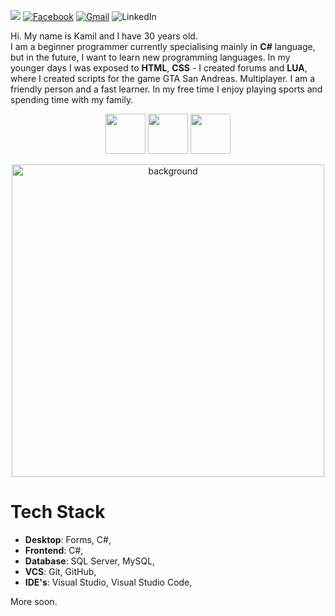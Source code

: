 ![](https://komarev.com/ghpvc/?username=LosKamilos91&color=ff69b4&style=for-the-badge)
<a href="https://www.facebook.com/kamil.orzechowski.39">![Facebook](https://img.shields.io/badge/Facebook-%231877F2.svg?style=for-the-badge&logo=Facebook&logoColor=white)</a>
<a href="mailto:k91.orzechowski@gmail.com?">![Gmail](https://img.shields.io/badge/Gmail-D14836?style=for-the-badge&logo=gmail&logoColor=white)</a>
![LinkedIn](https://img.shields.io/badge/linkedin-%230077B5.svg?style=for-the-badge&logo=linkedin&logoColor=white)

Hi. My name is Kamil and I have 30 years old. <br>
I am a beginner programmer currently specialising mainly in **C#** language, but in the future, I want to learn new programming languages. In my younger days I was exposed to **HTML**, **CSS** - I created forums and **LUA**, where I created scripts for the game GTA San Andreas.  Multiplayer. I am a friendly person and a fast learner. In my free time I enjoy playing sports and spending time with my family.
<p align="center">
<img width="64" src="https://cdn-icons-png.flaticon.com/512/502/502142.png">
<img width="64" src="https://cdn-icons-png.flaticon.com/512/3379/3379077.png">
<img width="64" src="https://cdn-icons-png.flaticon.com/512/2964/2964514.png">
</p>
<p align="center">
<img width="500" src="https://thumbs.gfycat.com/ExemplaryFairFeline-size_restricted.gif" alt="background">
</p>

# Tech Stack

 - **Desktop**: Forms, C#,
 - **Frontend**: C#,
 - **Database**: SQL Server, MySQL,
 - **VCS**: Git, GitHub,
 - **IDE's**: Visual Studio, Visual Studio Code,

More soon.
